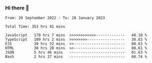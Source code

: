 ### Hi there 👋

<!--START_SECTION:waka-->

```text
From: 29 September 2022 - To: 28 January 2023

Total Time: 353 hrs 41 mins

JavaScript   170 hrs 7 mins  >>>>>>>>>>>>-------------   48.10 %
TypeScript   109 hrs 2 mins  >>>>>>>>-----------------   30.83 %
EJS          30 hrs 32 mins  >>-----------------------   08.63 %
HTML         30 hrs 28 mins  >>-----------------------   08.61 %
JSON         5 hrs 46 mins   -------------------------   01.63 %
Bash         2 hrs 37 mins   -------------------------   00.74 %
```

<!--END_SECTION:waka-->

<!--
**tranhieu1906/tranhieu1906** is a ✨ _special_ ✨ repository because its `README.md` (this file) appears on your GitHub profile.

Here are some ideas to get you started:

- 🔭 I’m currently working on ...
- 🌱 I’m currently learning ...
- 👯 I’m looking to collaborate on ...
- 🤔 I’m looking for help with ...
- 💬 Ask me about ...
- 📫 How to reach me: ...
- 😄 Pronouns: ...
- ⚡ Fun fact: ...
-->
